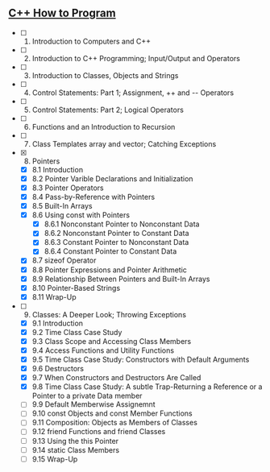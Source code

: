
## [C++ How to Program](http://www.amazon.com/dp/0133378713)

 - [ ] 1. Introduction to Computers and C++
 - [ ] 2. Introduction to C++ Programming; Input/Output and Operators
 - [ ] 3. Introduction to Classes, Objects and Strings
 - [ ] 4. Control Statements: Part 1; Assignment, ++ and -- Operators
 - [ ] 5. Control Statements: Part 2; Logical Operators
 - [ ] 6. Functions and an Introduction to Recursion
 - [ ] 7. Class Templates array and vector; Catching Exceptions
 - [x] 8. Pointers
     - [x] 8.1 Introduction
     - [x] 8.2 Pointer Varible Declarations and Initialization
     - [x] 8.3 Pointer Operators
     - [x] 8.4 Pass-by-Reference with Pointers
     - [x] 8.5 Built-In Arrays
     - [x] 8.6 Using const with Pointers
         - [x] 8.6.1 Nonconstant Pointer to Nonconstant Data
         - [x] 8.6.2 Nonconstant Pointer to Constant Data
         - [x] 8.6.3 Constant Pointer to Nonconstant Data
         - [x] 8.6.4 Constant Pointer to Constant Data
     - [x] 8.7 sizeof Operator
     - [x] 8.8 Pointer Expressions and Pointer Arithmetic
     - [x] 8.9 Relationship Between Pointers and Built-In Arrays
     - [x] 8.10 Pointer-Based Strings
     - [x] 8.11 Wrap-Up
 - [ ] 9. Classes: A Deeper Look; Throwing Exceptions
     - [x] 9.1 Introduction
     - [x] 9.2 Time Class Case Study
     - [x] 9.3 Class Scope and Accessing Class Members
     - [x] 9.4 Access Functions and Utility Functions
     - [x] 9.5 Time Class Case Study: Constructors with Default Arguments
     - [x] 9.6 Destructors
     - [x] 9.7 When Constructors and Destructors Are Called
     - [x] 9.8 Time Class Case Study: A subtle Trap-Returning a Reference or a Pointer to a private Data member
     - [ ] 9.9 Default Memberwise Assignemnt
     - [ ] 9.10 const Objects and const Member Functions
     - [ ] 9.11 Composition: Objects as Members of Classes
     - [ ] 9.12 friend Functions and friend Classes
     - [ ] 9.13 Using the this Pointer
     - [ ] 9.14 static Class Members
     - [ ] 9.15 Wrap-Up
